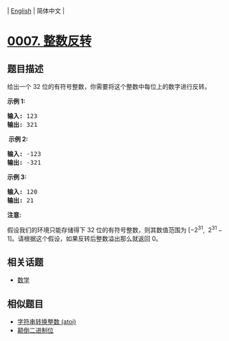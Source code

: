 
| [English](README_EN.md) | 简体中文 |
# [0007. 整数反转](https://leetcode-cn.com/problems/reverse-integer/)
## 题目描述
<p>给出一个 32 位的有符号整数，你需要将这个整数中每位上的数字进行反转。</p>

<p><strong>示例&nbsp;1:</strong></p>

<pre><strong>输入:</strong> 123
<strong>输出:</strong> 321
</pre>

<p><strong>&nbsp;示例 2:</strong></p>

<pre><strong>输入:</strong> -123
<strong>输出:</strong> -321
</pre>

<p><strong>示例 3:</strong></p>

<pre><strong>输入:</strong> 120
<strong>输出:</strong> 21
</pre>

<p><strong>注意:</strong></p>

<p>假设我们的环境只能存储得下 32 位的有符号整数，则其数值范围为&nbsp;[&minus;2<sup>31</sup>,&nbsp; 2<sup>31&nbsp;</sup>&minus; 1]。请根据这个假设，如果反转后整数溢出那么就返回 0。</p>

## 相关话题
- [数学](https://leetcode-cn.com/tag/math)
## 相似题目
- [字符串转换整数 (atoi)](../string-to-integer-atoi/README.md)
- [颠倒二进制位](../reverse-bits/README.md)
